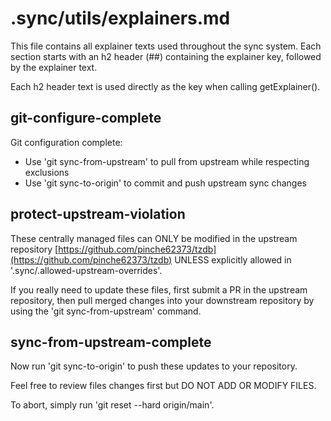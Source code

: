 # .sync/utils/explainers.md

This file contains all explainer texts used throughout the sync system. Each section starts
with an h2 header (##) containing the explainer key, followed by the explainer text.

Each h2 header text is used directly as the key when calling getExplainer().

## git-configure-complete

Git configuration complete:

- Use 'git sync-from-upstream' to pull from upstream while respecting exclusions
- Use 'git sync-to-origin' to commit and push upstream sync changes

## protect-upstream-violation

These centrally managed files can ONLY be modified in the upstream repository
[https://github.com/pinche62373/tzdb](https://github.com/pinche62373/tzdb) UNLESS
explicitly allowed in '.sync/.allowed-upstream-overrides'.

If you really need to update these files, first submit a PR in the upstream repository, then pull merged
changes into your downstream repository by using the 'git sync-from-upstream' command.

## sync-from-upstream-complete

Now run 'git sync-to-origin' to push these updates to your repository.

Feel free to review files changes first but DO NOT ADD OR MODIFY FILES.

To abort, simply run 'git reset --hard origin/main'.

